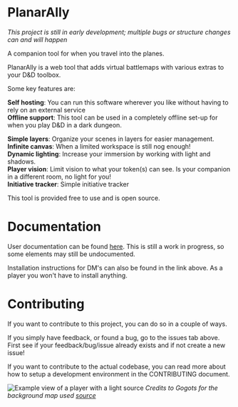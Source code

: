 # PlanarAlly

_This project is still in early development; multiple bugs or structure changes can and will happen_

A companion tool for when you travel into the planes.

PlanarAlly is a web tool that adds virtual battlemaps with various extras to your D&D toolbox.

Some key features are:

**Self hosting**: You can run this software wherever you like without having to rely on an external service\
**Offline support**: This tool can be used in a completely offline set-up for when you play D&D in a dark dungeon.

**Simple layers**: Organize your scenes in layers for easier management.\
**Infinite canvas**: When a limited workspace is still nog enough!\
**Dynamic lighting**: Increase your immersion by working with light and shadows.\
**Player vision**: Limit vision to what your token(s) can see. Is your companion in a different room, no light for you!\
**Initiative tracker**: Simple initiative tracker

This tool is provided free to use and is open source.

# Documentation

User documentation can be found [here](https://planarally.readthedocs.io/en/dev/).
This is still a work in progress, so some elements may still be undocumented.

Installation instructions for DM's can also be found in the link above. As a player you won't have to install anything.

# Contributing

If you want to contribute to this project, you can do so in a couple of ways.

If you simply have feedback, or found a bug, go to the issues tab above. First see if your feedback/bug/issue already exists and if not create a new issue!

If you want to contribute to the actual codebase, you can read more about how to setup a development environment in the CONTRIBUTING document.

![Example view of a player with a light source](https://planarally.readthedocs.io/en/dev/_images/player-base.png)
_Credits to Gogots for the background map used [source](https://gogots.deviantart.com/art/City-of-Moarkaliff-702295905)_
